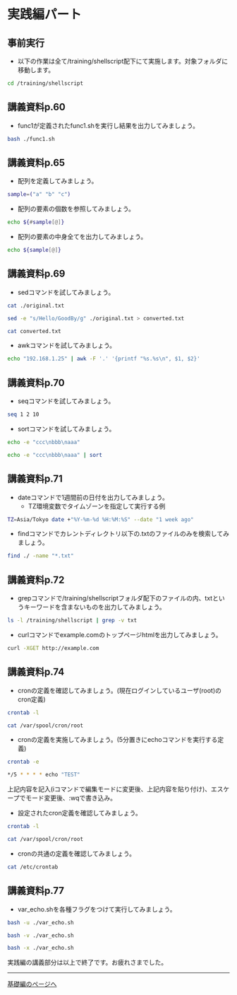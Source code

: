 # 実践編パート

## 事前実行

- 以下の作業は全て/training/shellscript配下にて実施します。対象フォルダに移動します。

```bash
cd /training/shellscript
```

## 講義資料p.60

- func1が定義されたfunc1.shを実行し結果を出力してみましょう。

```bash
bash ./func1.sh
```


## 講義資料p.65

- 配列を定義してみましょう。

```bash
sample=("a" "b" "c")
```

- 配列の要素の個数を参照してみましょう。

```bash
echo ${#sample[@]}
```

- 配列の要素の中身全てを出力してみましょう。

```bash
echo ${sample[@]}
```

## 講義資料p.69

- sedコマンドを試してみましょう。

```bash
cat ./original.txt
```

```bash
sed -e "s/Hello/GoodBy/g" ./original.txt > converted.txt
```

```bash
cat converted.txt
```


- awkコマンドを試してみましょう。

```bash
echo "192.168.1.25" | awk -F '.' '{printf "%s.%s\n", $1, $2}'
```

## 講義資料p.70

- seqコマンドを試してみましょう。

```bash
seq 1 2 10
```

- sortコマンドを試してみましょう。

```bash
echo -e "ccc\nbbb\naaa"
```

```bash
echo -e "ccc\nbbb\naaa" | sort
```

## 講義資料p.71

- dateコマンドで1週間前の日付を出力してみましょう。
    - TZ環境変数でタイムゾーンを指定して実行する例

```bash
TZ=Asia/Tokyo date +"%Y-%m-%d %H:%M:%S" --date "1 week ago"
```

- findコマンドでカレントディレクトリ以下の.txtのファイルのみを検索してみましょう。

```bash
find ./ -name "*.txt"
```

## 講義資料p.72

- grepコマンドで/training/shellscriptフォルダ配下のファイルの内、txtというキーワードを含まないものを出力してみましょう。


```bash
ls -l /training/shellscript | grep -v txt
```

- curlコマンドでexample.comのトップページhtmlを出力してみましょう。

```bash
curl -XGET http://example.com
```

## 講義資料p.74

- cronの定義を確認してみましょう。(現在ログインしているユーザ(root)のcron定義)

```bash
crontab -l
```

```bash
cat /var/spool/cron/root
```

- cronの定義を実施してみましょう。(5分置きにechoコマンドを実行する定義)

```bash
crontab -e
```

```bash
*/5 * * * * echo "TEST"
```

上記内容を記入(iコマンドで編集モードに変更後、上記内容を貼り付け)、エスケープでモード変更後、:wqで書き込み。

- 設定されたcron定義を確認してみましょう。

```bash
crontab -l
```

```bash
cat /var/spool/cron/root
```

- cronの共通の定義を確認してみましょう。

```bash
cat /etc/crontab
```

## 講義資料p.77

- var_echo.shを各種フラグをつけて実行してみましょう。

```bash
bash -u ./var_echo.sh
```

```bash
bash -v ./var_echo.sh
```

```bash
bash -x ./var_echo.sh
```


実践編の講義部分は以上で終了です。お疲れさまでした。

---

[基礎編のページへ](basic.md)
